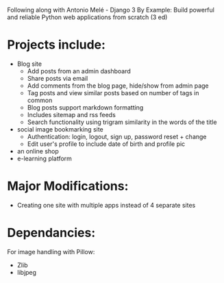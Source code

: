 Following along with Antonio Melé - Django 3 By Example: Build powerful and reliable Python web applications from scratch (3 ed)

# Projects include: 
  - Blog site
     - Add posts from an admin dashboard
     - Share posts via email
     - Add comments from the blog page, hide/show from admin page
     - Tag posts and view similar posts based on number of tags in common
     - Blog posts support markdown formatting
     - Includes sitemap and rss feeds
     - Search functionality using trigram similarity in the words of the title
  - social image bookmarking site
     - Authentication: login, logout, sign up, password reset + change
     - Edit user's profile to include date of birth and profile pic 
  - an online shop
  - e-learning platform

# Major Modifications:
 - Creating one site with multiple apps instead of 4 separate sites

# Dependancies:
For image handling with Pillow:
 - Zlib
 - libjpeg